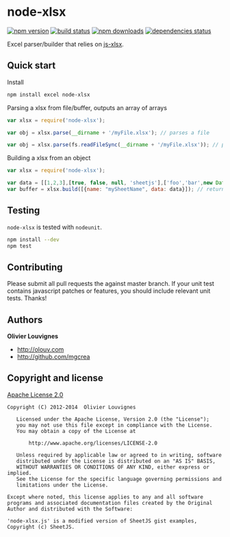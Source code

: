 # node-xlsx

[![npm version](https://img.shields.io/npm/v/node-xlsx.svg?style=flat)](https://www.npmjs.com/package/node-xlsx) [![build status](http://img.shields.io/travis/mgcrea/node-xlsx/master.svg?style=flat)](http://travis-ci.org/mgcrea/node-xlsx) [![npm downloads](https://img.shields.io/npm/dm/node-xlsx.svg?style=flat)](https://www.npmjs.com/package/node-xlsx) [![dependencies status](http://img.shields.io/david/mgcrea/node-xlsx.svg?style=flat)](https://david-dm.org/mgcrea/node-xlsx)

Excel parser/builder that relies on [js-xlsx](https://github.com/SheetJS/js-xlsx).


## Quick start

Install
```bash
npm install excel node-xlsx
```

Parsing a xlsx from file/buffer, outputs an array of arrays
```js
var xlsx = require('node-xlsx');

var obj = xlsx.parse(__dirname + '/myFile.xlsx'); // parses a file

var obj = xlsx.parse(fs.readFileSync(__dirname + '/myFile.xlsx')); // parses a buffer

```

Building a xlsx from an object
```js
var xlsx = require('node-xlsx');

var data = [[1,2,3],[true, false, null, 'sheetjs'],['foo','bar',new Date('2014-02-19T14:30Z'), '0.3'], ['baz', null, 'qux']];
var buffer = xlsx.build([{name: "mySheetName", data: data}]); // returns a buffer

```


## Testing

`node-xlsx` is tested with `nodeunit`.

>
```bash
npm install --dev
npm test
```


## Contributing

Please submit all pull requests the against master branch. If your unit test contains javascript patches or features, you should include relevant unit tests. Thanks!


## Authors

**Olivier Louvignes**

+ http://olouv.com
+ http://github.com/mgcrea


## Copyright and license

[Apache License 2.0](https://spdx.org/licenses/Apache-2.0.html)

```
Copyright (C) 2012-2014  Olivier Louvignes

   Licensed under the Apache License, Version 2.0 (the "License");
   you may not use this file except in compliance with the License.
   You may obtain a copy of the License at

       http://www.apache.org/licenses/LICENSE-2.0

   Unless required by applicable law or agreed to in writing, software
   distributed under the License is distributed on an "AS IS" BASIS,
   WITHOUT WARRANTIES OR CONDITIONS OF ANY KIND, either express or implied.
   See the License for the specific language governing permissions and
   limitations under the License.

Except where noted, this license applies to any and all software programs and associated documentation files created by the Original Author and distributed with the Software:

'node-xlsx.js' is a modified version of SheetJS gist examples, Copyright (c) SheetJS.
```